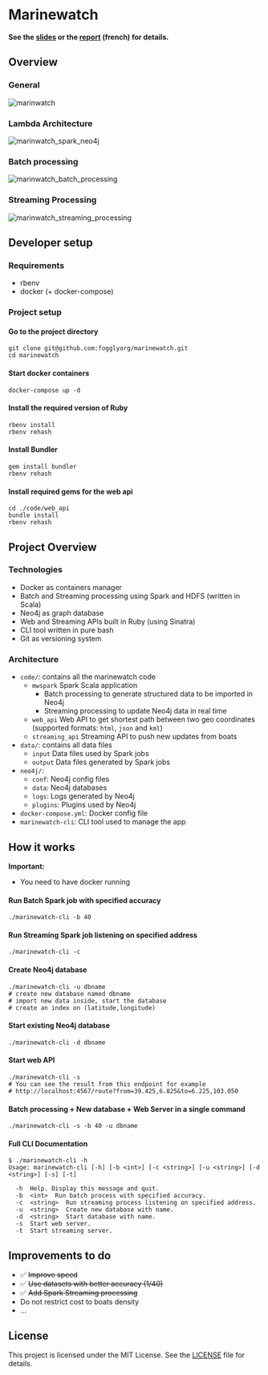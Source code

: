 # Marinewatch

**See the [slides](slides.pdf) or the [report](report.pdf) (french) for details.**

## Overview

### General

![marinwatch](https://user-images.githubusercontent.com/6973663/35242375-b0621ef4-ffb9-11e7-93c3-5ed068249582.png)

### Lambda Architecture

![marinwatch_spark_neo4j](https://user-images.githubusercontent.com/6973663/35242373-b020bf90-ffb9-11e7-86cf-4781b2076300.png)

### Batch processing

![marinwatch_batch_processing](https://user-images.githubusercontent.com/6973663/35242372-b004e39c-ffb9-11e7-94e0-02ce4d3f9542.png)

### Streaming Processing

![marinwatch_streaming_processing](https://user-images.githubusercontent.com/6973663/35332611-d940165c-010b-11e8-921c-60c1cd1a9414.png)

## Developer setup

### Requirements

- rbenv
- docker (+ docker-compose)

### Project setup

#### Go to the project directory

    git clone git@github.com:fogglyorg/marinewatch.git
    cd marinewatch

#### Start docker containers

    docker-compose up -d

#### Install the required version of Ruby

    rbenv install
    rbenv rehash

#### Install Bundler

    gem install bundler
    rbenv rehash

#### Install required gems for the web api
    cd ./code/web_api
    bundle install
    rbenv rehash


## Project Overview

### Technologies

- Docker as containers manager
- Batch and Streaming processing using Spark and HDFS (written in Scala)
- Neo4j as graph database
- Web and Streaming APIs built in Ruby (using Sinatra)
- CLI tool written in pure bash
- Git as versioning system

### Architecture

- `code/`: contains all the marinewatch code
  - `mwspark` Spark Scala application
    - Batch processing to generate structured data to be imported in Neo4j
    - Streaming processing to update Neo4j data in real time
  - `web_api` Web API to get shortest path between two geo coordinates (supported formats: `html`, `json` and `kml`)
  - `streaming_api` Streaming API to push new updates from boats
- `data/`: contains all data files
  - `input` Data files used by Spark jobs
  - `output` Data files generated by Spark jobs
- `neo4j/`:
  - `conf`: Neo4j config files
  - `data`: Neo4j databases
  - `logs`: Logs generated by Neo4j
  - `plugins`: Plugins used by Neo4j
- `docker-compose.yml`: Docker config file
- `marinewatch-cli`: CLI tool used to manage the app

## How it works

**Important:**

- You need to have docker running

#### Run  Batch Spark job with specified accuracy

    ./marinewatch-cli -b 40

#### Run Streaming Spark job listening on specified address

    ./marinewatch-cli -c

#### Create Neo4j database

    ./marinewatch-cli -u dbname
    # create new database named dbname
    # import new data inside, start the database
    # create an index on (latitude,longitude)

#### Start existing Neo4j database

    ./marinewatch-cli -d dbname

#### Start web API

    ./marinewatch-cli -s
    # You can see the result from this endpoint for example
    # http://localhost:4567/route?from=39.425,6.825&to=6.225,103.050

#### Batch processing + New database + Web Server in a single command

    ./marinewatch-cli -s -b 40 -u dbname

#### Full CLI Documentation

    $ ./marinewatch-cli -h
    Usage: marinewatch-cli [-h] [-b <int>] [-c <string>] [-u <string>] [-d <string>] [-s] [-t]

      -h  Help. Display this message and quit.
      -b  <int>  Run batch process with specified accuracy.
      -c  <string>  Run streaming process listening on specified address.
      -u  <string>  Create new database with name.
      -d  <string>  Start database with name.
      -s  Start web server.
      -t  Start streaming server.


## Improvements to do

- ✅ ~~Improve speed~~
- ✅ ~~Use datasets with better accuracy (1/40)~~
- ✅ ~~Add Spark Streaming processing~~
- Do not restrict cost to boats density
- ...

## License

This project is licensed under the MIT License. See the [LICENSE](LICENSE) file for details.
